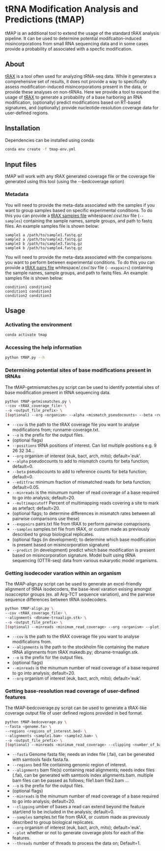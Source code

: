 # tRNA Modification Analysis and Predictions (tMAP)

tMAP is an additional tool to extend the usage of the standard tRAX analysis pipeline. It can be used to determine potential modifcaiton-induced misincorporations from small RNA sequencing data and in some cases provide a probability of associated with a specfic modification.

## About

[tRAX](https://github.com/UCSC-LoweLab/tRAX) is a tool often used for analyzing tRNA-seq data. While it generates a comprehensive set of results, it does not provide a way to specifically assess modification-induced misincorporations present in the data, or provide these analyses on non-tRNAs. Here we provide a tool to expand the usage of [tRAX](https://github.com/UCSC-LoweLab/tRAX) to generate a probability of a base harboring an RNA modification, (optionally) predict modifications based on RT-based signatures, and (optionally) provide nucleotide-resolution coverage data for user-defined regions.

## Installation

Dependencies can be installed using conda:

```bash
conda env create -f tmap-env.yml
```

## Input files

tMAP will work with any tRAX generated coverage file or the coverage file generated using this tool (using the --bedcoverage option)

### Metadata

You will need to provide the meta-data associated with the samples if you want to group samples based on specific experimental conditions. To do this you can provide a [tRAX samples file](http://trna.ucsc.edu/tRAX/#step-3-analyze-sequencing-data-for-gene-expression) whitespace/.csv/.tsv file (`--samples`) containing the sample names, sample groups, and path to fastq files. An example samples file is shown below:

```tsv
sample1 a /path/to/sample1.fastq.gz
sample2 a /path/to/sample2.fastq.gz
sample3 b /path/to/sample3.fastq.gz
sample4 b /path/to/sample4.fastq.gz
```

You will need to provide the meta-data associated with the comparisons you want to perform between experimental conditions. To do this you can provide a [tRAX pairs file](http://trna.ucsc.edu/tRAX/#step-3-analyze-sequencing-data-for-gene-expression) whitespace/.csv/.tsv file (`--exppairs`) containing the sample names, sample groups, and path to fastq files. An example samples file is shown below:

```tsv
condition1 condition2
condition1 condition3
condition2 condition3
```

## Usage

### Activating the environment

```bash
conda activate tmap
```

### Accessing the help information

```bash
python tMAP.py --h
```

### Determining potential sites of base modifications present in tRNAs

The tMAP-getmismatches.py script can be used to identify potential sites of base modification present in tRNA sequencing data.

```bash
python tMAP-getmismatches.py \
--cov <tRAX_coverage_file> \
--o <output_file_prefix> \
[(optional) --org <organism> --alpha <mismatch_pseudocounts> --beta <reference_pseudocounts> --editfrac <minumum_edit_fraction> --minreads <minimum_read_coverage> --positions <list_of_sprinzl_positions> --multimapcutoff <percent_multimap_coverage> --exppairs <pairs.txt> --samples <samples.txt> --predict]
```
* `--cov` is the path to the tRAX coverage file you want to analyse modifications from; runname-coverage.txt.
* `--o`  is the prefix for the output files.
* (optional flags)
* `--positions` tRNA positions of interest. Can list multiple positions e.g. 9 26 32 34...
* `--org` organism of interest (euk, bact, arch, mito); default='euk'.
* `--alpha` pseudocounts to add to mismatch counts for beta function; default=0.
* `--beta` pseudocounts to add to reference counts for beta function; default=0.
* `--editfrac` minimum fraction of mismatched reads for beta function; default=0.05.
* `--minreads` is the minumum number of read coverage of a base required to go into analysis; default=20.
* `--multimapcutoff` Percent of multimapping reads covering a site to mark as artefact; default=20.
* (optional flags; to determine differences in mismatch rates between all pairwise comparisons use these)
* `--exppairs` pairs.txt file from tRAX to perform pairwise comaprisons.
* `--samples` samples.txt file from tRAX, or custom made as previously described to group biological replicates.
* (optional flags (in development); to determine which base modification is present based on misincorporation signature)
* `--predict` (in development) predict which base modification is present based on misincorporation signature. Model built using tRNA sequencing (OTTR-seq) data from various eukaryotic model organisms.


### Getting isodecoder varation within an organism

The tMAP-align.py script can be used to generate an excel-friendly alignment of tRNA isodecoders, the base-level varation exising amongst isoacceptor groups (ex. all Arg-TCT sequence variation), and the pairwise sequence differences between tRNA isodecoders.

```bash
python tMAP-align.py \
--cov <tRAX_coverage_file> \
--alignments <dbname-trnaalign.stk> \
--o <output_file_prefix> \
[(optional) --minreads <minimum_read_coverage> --org <organism> --plot]
```

* `--cov` is the path to the tRAX coverage file you want to analyse modifications from.
* `--alignments` is the path to the stockholm file containing the mature tRNA alignments from tRAX makedb.py; dbname-trnaalign.stk.
* `--o`  is the prefix for the output files.
* (optional flags)
* `--minreads` is the minumum number of read coverage of a base required to go into analysis; default=20.
* `--org` organism of interest (euk, bact, arch, mito); default='euk'.
<!-- * `--plot` whether or not to generate a bar plot showing the Sprinzl positions containing instances of isodecoder variation. -->

### Getting base-resolution read coverage of user-defined features

The tMAP-bedcoverage.py script can be used to generate a tRAX-like coverage output file of user defined regions provided in bed format.

```bash
python tMAP-bedcoverage.py \
--fasta <genome.fa> \
--regions <regions_of_interest.bed> \
--alignments <sample1.bam> <sample2.bam> \
--o <output_file_prefix> \
[(optional) --minreads <minimum_read_coverage> --clipping <number_of_bases> --samples <samples.txt> --org <organism> --plot --threads <number_of_threads>]
```

* `--fasta` Genome fasta file; needs an index file (.fai), can be generated with samtools faidx fasta.fa.
* `--regions` bed file containing genomic region of interest.
* `--alignments` bam file(s) containing read alignments; needs index files (.fai), can be generated with samtools index alignments.bam. multiple bam files can be passed as follows; file1.bam file2.bam ...
* `--o`  is the prefix for the output files.
* (optional flags)
* `--minreads` is the minumum number of read coverage of a base required to go into analysis; default=20.
* `--clipping` umber of bases a read can extend beyond the feature start/end to be included in the analysis; default=0.
* `--samples` samples.txt file from tRAX, or custom made as previously described to group biological replicates.
* `--org` organism of interest (euk, bact, arch, mito); default='euk'.
* `--plot` whether or not to generate coverage plots for each of the features.
* `--threads` number of threads to process the data on; Default=1.
